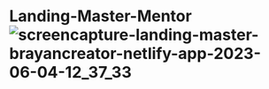 # Landing-Master-Mentor![screencapture-landing-master-brayancreator-netlify-app-2023-06-04-12_37_33](https://github.com/BrayanElias/Landing-Master-Mentor/assets/85414364/70ec3553-231f-4afd-8e90-1516ccb4e33b)
